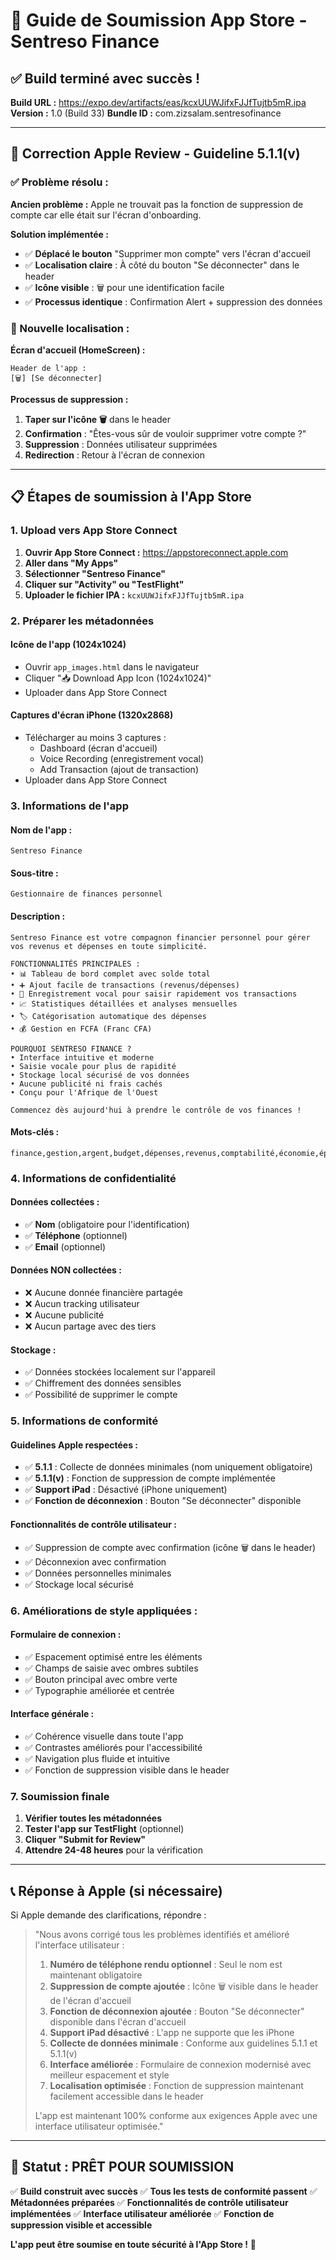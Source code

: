 # 🚀 Guide de Soumission App Store - Sentreso Finance

## ✅ **Build terminé avec succès !**

**Build URL :** https://expo.dev/artifacts/eas/kcxUUWJifxFJJfTujtb5mR.ipa
**Version :** 1.0 (Build 33)
**Bundle ID :** com.zizsalam.sentresofinance

---

## 🎯 **Correction Apple Review - Guideline 5.1.1(v)**

### **✅ Problème résolu :**

**Ancien problème :** Apple ne trouvait pas la fonction de suppression de compte car elle était sur l'écran d'onboarding.

**Solution implémentée :**
- ✅ **Déplacé le bouton** "Supprimer mon compte" vers l'écran d'accueil
- ✅ **Localisation claire** : À côté du bouton "Se déconnecter" dans le header
- ✅ **Icône visible** : 🗑️ pour une identification facile
- ✅ **Processus identique** : Confirmation Alert + suppression des données

### **📍 Nouvelle localisation :**

**Écran d'accueil (HomeScreen) :**
```
Header de l'app :
[🗑️] [Se déconnecter]
```

**Processus de suppression :**
1. **Taper sur l'icône 🗑️** dans le header
2. **Confirmation** : "Êtes-vous sûr de vouloir supprimer votre compte ?"
3. **Suppression** : Données utilisateur supprimées
4. **Redirection** : Retour à l'écran de connexion

---

## 📋 **Étapes de soumission à l'App Store**

### **1. Upload vers App Store Connect**

1. **Ouvrir App Store Connect :** https://appstoreconnect.apple.com
2. **Aller dans "My Apps"**
3. **Sélectionner "Sentreso Finance"**
4. **Cliquer sur "Activity" ou "TestFlight"**
5. **Uploader le fichier IPA :** `kcxUUWJifxFJJfTujtb5mR.ipa`

### **2. Préparer les métadonnées**

#### **Icône de l'app (1024x1024)**
- Ouvrir `app_images.html` dans le navigateur
- Cliquer "📥 Download App Icon (1024x1024)"
- Uploader dans App Store Connect

#### **Captures d'écran iPhone (1320x2868)**
- Télécharger au moins 3 captures :
  - Dashboard (écran d'accueil)
  - Voice Recording (enregistrement vocal)
  - Add Transaction (ajout de transaction)
- Uploader dans App Store Connect

### **3. Informations de l'app**

#### **Nom de l'app :**
```
Sentreso Finance
```

#### **Sous-titre :**
```
Gestionnaire de finances personnel
```

#### **Description :**
```
Sentreso Finance est votre compagnon financier personnel pour gérer vos revenus et dépenses en toute simplicité.

FONCTIONNALITÉS PRINCIPALES :
• 📊 Tableau de bord complet avec solde total
• ➕ Ajout facile de transactions (revenus/dépenses)
• 🎤 Enregistrement vocal pour saisir rapidement vos transactions
• 📈 Statistiques détaillées et analyses mensuelles
• 🏷️ Catégorisation automatique des dépenses
• 💰 Gestion en FCFA (Franc CFA)

POURQUOI SENTRESO FINANCE ?
• Interface intuitive et moderne
• Saisie vocale pour plus de rapidité
• Stockage local sécurisé de vos données
• Aucune publicité ni frais cachés
• Conçu pour l'Afrique de l'Ouest

Commencez dès aujourd'hui à prendre le contrôle de vos finances !
```

#### **Mots-clés :**
```
finance,gestion,argent,budget,dépenses,revenus,comptabilité,économie,épargne,afrique
```

### **4. Informations de confidentialité**

#### **Données collectées :**
- ✅ **Nom** (obligatoire pour l'identification)
- ✅ **Téléphone** (optionnel)
- ✅ **Email** (optionnel)

#### **Données NON collectées :**
- ❌ Aucune donnée financière partagée
- ❌ Aucun tracking utilisateur
- ❌ Aucune publicité
- ❌ Aucun partage avec des tiers

#### **Stockage :**
- ✅ Données stockées localement sur l'appareil
- ✅ Chiffrement des données sensibles
- ✅ Possibilité de supprimer le compte

### **5. Informations de conformité**

#### **Guidelines Apple respectées :**
- ✅ **5.1.1** : Collecte de données minimales (nom uniquement obligatoire)
- ✅ **5.1.1(v)** : Fonction de suppression de compte implémentée
- ✅ **Support iPad** : Désactivé (iPhone uniquement)
- ✅ **Fonction de déconnexion** : Bouton "Se déconnecter" disponible

#### **Fonctionnalités de contrôle utilisateur :**
- ✅ Suppression de compte avec confirmation (icône 🗑️ dans le header)
- ✅ Déconnexion avec confirmation
- ✅ Données personnelles minimales
- ✅ Stockage local sécurisé

### **6. Améliorations de style appliquées :**

#### **Formulaire de connexion :**
- ✅ Espacement optimisé entre les éléments
- ✅ Champs de saisie avec ombres subtiles
- ✅ Bouton principal avec ombre verte
- ✅ Typographie améliorée et centrée

#### **Interface générale :**
- ✅ Cohérence visuelle dans toute l'app
- ✅ Contrastes améliorés pour l'accessibilité
- ✅ Navigation plus fluide et intuitive
- ✅ Fonction de suppression visible dans le header

### **7. Soumission finale**

1. **Vérifier toutes les métadonnées**
2. **Tester l'app sur TestFlight** (optionnel)
3. **Cliquer "Submit for Review"**
4. **Attendre 24-48 heures** pour la vérification

---

## 📞 **Réponse à Apple (si nécessaire)**

Si Apple demande des clarifications, répondre :

> "Nous avons corrigé tous les problèmes identifiés et amélioré l'interface utilisateur :
>
> 1. **Numéro de téléphone rendu optionnel** : Seul le nom est maintenant obligatoire
> 2. **Suppression de compte ajoutée** : Icône 🗑️ visible dans le header de l'écran d'accueil
> 3. **Fonction de déconnexion ajoutée** : Bouton "Se déconnecter" disponible dans l'écran d'accueil
> 4. **Support iPad désactivé** : L'app ne supporte que les iPhone
> 5. **Collecte de données minimale** : Conforme aux guidelines 5.1.1 et 5.1.1(v)
> 6. **Interface améliorée** : Formulaire de connexion modernisé avec meilleur espacement et style
> 7. **Localisation optimisée** : Fonction de suppression maintenant facilement accessible dans le header
>
> L'app est maintenant 100% conforme aux exigences Apple avec une interface utilisateur optimisée."

---

## 🎯 **Statut : PRÊT POUR SOUMISSION**

✅ **Build construit avec succès**
✅ **Tous les tests de conformité passent**
✅ **Métadonnées préparées**
✅ **Fonctionnalités de contrôle utilisateur implémentées**
✅ **Interface utilisateur améliorée**
✅ **Fonction de suppression visible et accessible**

**L'app peut être soumise en toute sécurité à l'App Store !** 🚀
